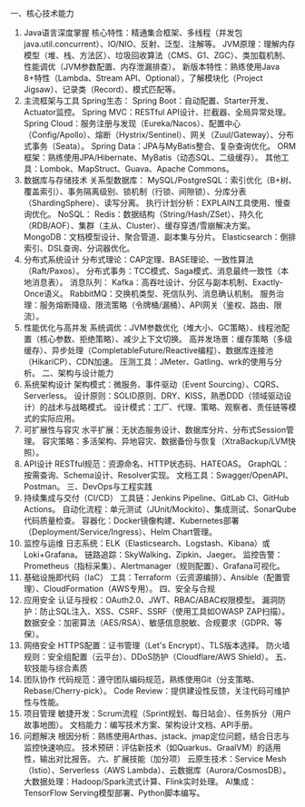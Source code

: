 一、核心技术能力

1. Java语言深度掌握
   核心特性：精通集合框架、多线程（并发包java.util.concurrent）、IO/NIO、反射、泛型、注解等。
   JVM原理：理解内存模型（堆、栈、方法区）、垃圾回收算法（CMS、G1、ZGC）、类加载机制、性能调优（JVM参数配置、内存泄漏排查）。
   新版本特性：熟练使用Java 8+特性（Lambda、Stream API、Optional），了解模块化（Project Jigsaw）、记录类（Record）、模式匹配等。
2. 主流框架与工具
   Spring生态：
   Spring Boot：自动配置、Starter开发、Actuator监控。
   Spring MVC：RESTful API设计、拦截器、全局异常处理。
   Spring Cloud：服务注册与发现（Eureka/Nacos）、配置中心（Config/Apollo）、熔断（Hystrix/Sentinel）、网关（Zuul/Gateway）、分布式事务（Seata）。
   Spring Data：JPA与MyBatis整合、复杂查询优化。
   ORM框架：熟练使用JPA/Hibernate、MyBatis（动态SQL、二级缓存）。
   其他工具：Lombok、MapStruct、Guava、Apache Commons。
3. 数据库与存储技术
   关系型数据库：
   MySQL/PostgreSQL：索引优化（B+树、覆盖索引）、事务隔离级别、锁机制（行锁、间隙锁）、分库分表（ShardingSphere）、读写分离。
   执行计划分析：EXPLAIN工具使用、慢查询优化。
   NoSQL：
   Redis：数据结构（String/Hash/ZSet）、持久化（RDB/AOF）、集群（主从、Cluster）、缓存穿透/雪崩解决方案。
   MongoDB：文档模型设计、聚合管道、副本集与分片。
   Elasticsearch：倒排索引、DSL查询、分词器优化。
4. 分布式系统设计
   分布式理论：CAP定理、BASE理论、一致性算法（Raft/Paxos）。
   分布式事务：TCC模式、Saga模式、消息最终一致性（本地消息表）。
   消息队列：
   Kafka：高吞吐设计、分区与副本机制、Exactly-Once语义。
   RabbitMQ：交换机类型、死信队列、消息确认机制。
   服务治理：服务熔断降级、限流策略（令牌桶/漏桶）、API网关（鉴权、路由、限流）。
5. 性能优化与高并发
   系统调优：JVM参数优化（堆大小、GC策略）、线程池配置（核心参数、拒绝策略）、减少上下文切换。
   高并发场景：缓存策略（多级缓存）、异步处理（CompletableFuture/Reactive编程）、数据库连接池（HikariCP）、CDN加速。
   压测工具：JMeter、Gatling、wrk的使用与分析。
   二、架构与设计能力
1. 系统架构设计
   架构模式：微服务、事件驱动（Event Sourcing）、CQRS、Serverless。
   设计原则：SOLID原则、DRY、KISS，熟悉DDD（领域驱动设计）的战术与战略模式。
   设计模式：工厂、代理、策略、观察者、责任链等模式的实际应用。
2. 可扩展性与容灾
   水平扩展：无状态服务设计、数据库分片、分布式Session管理。
   容灾策略：多活架构、异地容灾、数据备份与恢复（XtraBackup/LVM快照）。
3. API设计
   RESTful规范：资源命名、HTTP状态码、HATEOAS。
   GraphQL：按需查询、Schema设计、Resolver实现。
   文档工具：Swagger/OpenAPI、Postman。
   三、DevOps与工程实践
1. 持续集成与交付（CI/CD）
   工具链：Jenkins Pipeline、GitLab CI、GitHub Actions。
   自动化流程：单元测试（JUnit/Mockito）、集成测试、SonarQube代码质量检查。
   容器化：Docker镜像构建、Kubernetes部署（Deployment/Service/Ingress）、Helm Chart管理。
2. 监控与运维
   日志系统：ELK（Elasticsearch、Logstash、Kibana）或Loki+Grafana。
   链路追踪：SkyWalking、Zipkin、Jaeger。
   监控告警：Prometheus（指标采集）、Alertmanager（规则配置）、Grafana可视化。
3. 基础设施即代码（IaC）
   工具：Terraform（云资源编排）、Ansible（配置管理）、CloudFormation（AWS专用）。
   四、安全与合规
1. 应用安全
   认证与授权：OAuth2.0、JWT、RBAC/ABAC权限模型。
   漏洞防护：防止SQL注入、XSS、CSRF、SSRF（使用工具如OWASP ZAP扫描）。
   数据安全：加密算法（AES/RSA）、敏感信息脱敏、合规要求（GDPR、等保）。
2. 网络安全
   HTTPS配置：证书管理（Let's Encrypt）、TLS版本选择。
   防火墙规则：安全组配置（云平台）、DDoS防护（Cloudflare/AWS Shield）。
   五、软技能与综合素质
1. 团队协作
   代码规范：遵守团队编码规范，熟练使用Git（分支策略、Rebase/Cherry-pick）。
   Code Review：提供建设性反馈，关注代码可维护性与性能。
2. 项目管理
   敏捷开发：Scrum流程（Sprint规划、每日站会）、任务拆分（用户故事地图）。
   文档能力：编写技术方案、架构设计文档、API手册。
3. 问题解决
   根因分析：熟练使用Arthas、jstack、jmap定位问题，结合日志与监控快速响应。
   技术预研：评估新技术（如Quarkus、GraalVM）的适用性，输出对比报告。
   六、扩展技能（加分项）
   云原生技术：Service Mesh（Istio）、Serverless（AWS Lambda）、云数据库（Aurora/CosmosDB）。
   大数据处理：Hadoop/Spark流式计算、Flink实时处理。
   AI集成：TensorFlow Serving模型部署、Python脚本编写。
